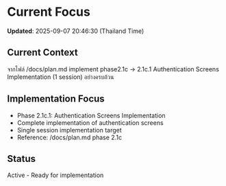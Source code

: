 # Current Focus

**Updated**: 2025-09-07 20:46:30 (Thailand Time)

## Current Context

จากไฟล์ /docs/plan.md implement phase2.1c -> 2.1c.1 Authentication Screens Implementation (1 session) อย่างครบถ้วน

## Implementation Focus

- Phase 2.1c.1: Authentication Screens Implementation
- Complete implementation of authentication screens
- Single session implementation target
- Reference: /docs/plan.md phase 2.1c

## Status

Active - Ready for implementation
